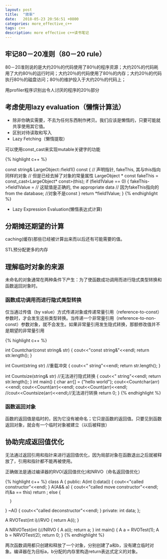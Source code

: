 ```yaml
---
layout: post
title:  "效率"
date:   2018-05-23 20:56:51 +0800
categories: more_effective_c++
tags: c++
description: more effective c++读书笔记
---
```


## 牢记80－20准则（80－20 rule）

80－20准则说的是大约20％的代码使用了80％的程序资源；大约20%的代码耗用了大约80％的运行时间；大约20％的代码使用了80％的内存；大约20％的代码执行80％的磁盘访问；80％的维护投入于大约20％的代码上；

用profiler程序识别出令人讨厌的程序的20％部分

## 考虑使用lazy evaluation（懒惰计算法）

* 除非你确实需要，不去为任何东西制作拷贝。我们应该是懒惰的，只要可能就共享使用其它值。
* 区别对待读取和写入
* Lazy Fetching（懒惰提取）

可以使用const_cast来实现mutable关键字的功能

{% highlight c++ %}

const string& LargeObject::field1() const
{
// 声明指针, fakeThis, 其与this指向同样的对象
// 但是已经去掉了对象的常量属性
LargeObject * const fakeThis =
const_cast<LargeObject* const>(this);
if (field1Value == 0) {
fakeThis->field1Value = // 这赋值是正确的,
the appropriate data // 因为fakeThis指向的
from the database; //对象不是const
}
return *field1Value;
}
{% endhighlight %}

* Lazy Expression Evaluation(懒惰表达式计算)

## 分期摊还期望的计算

caching(缓存)那些已经被计算出来而以后还有可能需要的值。

STL预分配更多的内存

## 理解临时对象的来源

未命名的对象通常在两种条件下产生：为了使函数成功调用而进行隐式类型转换和函数返回对象时。

### 函数成功调用而进行隐式类型转换

仅当通过传值（by value）方式传递对象或传递常量引用（reference-to-const）参数时，才会发生这些类型转换。当传递一个非常量引用（reference-to-non-const）参数对象，就不会发生。如果非常量引用发生隐式转换，那额修改值并不是期望的非常量引用

{% highlight c++ %}

int Countchar(const string& str)
{
    cout<<"const string&"<<endl;
    return str.length();
}

int Count(string str)     //重载冲突
{
    cout<<" string"<<endl;
    return str.length();
}

int Countsize(string& str)     //无法进行隐式转换
{
    cout<<" string"<<endl;
    return str.length();
}
int main()
{
    char arr[] = {"hello world"};
    cout<<Countchar(arr)<<endl;
    cout<<Count(arr)<<endl;
    cout<<Count(arr)<<endl;
    //cout<<Countsize(arr)<<endl;//无法进行转换
    return 0;
}
{% endhighlight %}

### 函数返回对象

函数的返回值是临时的，因为它没有被命名；它只是函数的返回值。只要见到函数返回对象，就会有一个临时对象被建立（以后被释放）

## 协助完成返回值优化

无法通过返回引用和指针来进行返回值优化，因为局部对象在函数退出之后就被释放了，引用和指针都不能再被使用。

正确做法是通过编译器的RVO(返回值优化)和NRVO（命名返回值优化）

{% highlight c++ %}
class A
{
public:
  A(int i):data(i)
  {
      cout<<"called constructor"<<endl;
  }
  A(A&& a)
  {
      cout<<"called move constructor"<<endl;  
      if(&a == this)
        return ;
      else
      {
      
      }
  }
  ~A()
  {
      cout<<"called deconstructor"<<endl;
  }
private:
  int data;
};

A RVOTest(int i)//RVO
{
    return A(i);
}

A NRVOTest(int i)//NRVO
{
    A a(i);
    return a;
}
int main()
{
    A a = RVOTest(1);
    A b = NRVOTest(2);
    return 0;
}
{% endhighlight %}

两次函数调用都只创建和释放了一个对象，分别创建了a和b，没有建立临时对象。编译器在为目标a，b分配的内存里构造return表达式定义的对象。